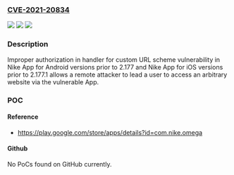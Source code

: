### [CVE-2021-20834](https://cve.mitre.org/cgi-bin/cvename.cgi?name=CVE-2021-20834)
![](https://img.shields.io/static/v1?label=Product&message=Nike%20App%20for%20Android%20versions%20prior%20to%202.177%20and%20Nike%20App%20for%20iOS%20versions%20prior%20to%202.177.1&color=blue)
![](https://img.shields.io/static/v1?label=Version&message=Nike%20App%20for%20Android%20versions%20prior%20to%202.177%20and%20Nike%20App%20for%20iOS%20versions%20prior%20to%202.177.1%20&color=brightgreen)
![](https://img.shields.io/static/v1?label=Vulnerability&message=Improper%20Authorization%20in%20Handler%20for%20Custom%20URL%20Scheme&color=brightgreen)

### Description

Improper authorization in handler for custom URL scheme vulnerability in Nike App for Android versions prior to 2.177 and Nike App for iOS versions prior to 2.177.1 allows a remote attacker to lead a user to access an arbitrary website via the vulnerable App.

### POC

#### Reference
- https://play.google.com/store/apps/details?id=com.nike.omega

#### Github
No PoCs found on GitHub currently.

